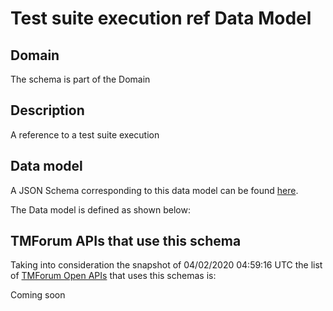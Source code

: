# Test suite execution ref Data Model

## Domain

The  schema is part of the  Domain

## Description

A reference to a test suite execution

## Data model

A JSON Schema corresponding to this data model can be found
[here](https://github.com/tmforum-rand/schemas/blob/candidates/Common/TestSuiteExecutionRef.schema.json).

The Data model is defined as shown below:





## TMForum APIs that use this schema

Taking into consideration the snapshot of 04/02/2020 04:59:16 UTC the list of [TMForum Open APIs](https://www.tmforum.org/open-apis/) that uses this schemas is:

Coming soon